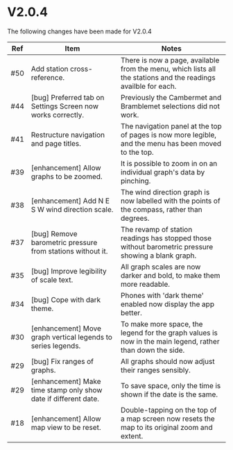# V2.0.4
The following changes have been made for V2.0.4

Ref|Item|Notes|
----|-----|--------------------|
#50|Add station cross-reference.|There is now a page, available from the menu, which lists all the stations and the readings availble for each.|
#44|[bug] Preferred tab on Settings Screen now works correctly.|Previously the Cambermet and Bramblemet selections did not work.|
#41|Restructure navigation and page titles.|The navigation panel at the top of pages is now more legible, and the menu has been moved to the top.|
#39|[enhancement] Allow graphs to be zoomed.|It is possible to zoom in on an individual graph's data by pinching.|
#38|[enhancement] Add N E S W wind direction scale.|The wind direction graph is now labelled with the points of the compass, rather than degrees.|
#37|[bug] Remove barometric pressure from stations without it.|The revamp of station readings has stopped those without barometric pressure showing a blank graph.|
#35|[bug] Improve legibility of scale text.|All graph scales are now darker and bold, to make them more readable.|
#34|[bug] Cope with dark theme.|Phones with 'dark theme' enabled now display the app better.|
#30|[enhancement] Move graph vertical legends to series legends.|To make more space, the legend for the graph values is now in the main legend, rather than down the side.|
#29|[bug] Fix ranges of graphs.|All graphs should now adjust their ranges sensibly.|
#29|[enhancement] Make time stamp only show date if different date.|To save space, only the time is shown if the date is the same.|
#18|[enhancement] Allow map view to be reset.|Double-tapping on the top of a map screen now resets the map to its original zoom and extent.|
